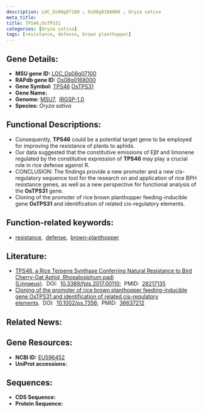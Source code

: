 ```yaml
---
description: LOC_Os08g07100 ; Os08g0168000 ; Oryza sativa
meta_title:
title: TPS46;OsTPS31
categories: [Oryza sativa]
tags: [resistance, defense, brown planthopper]
---
```


## Gene Details:
- **MSU gene ID:** [LOC_Os08g07100](http://rice.uga.edu/cgi-bin/ORF_infopage.cgi?orf=LOC_Os08g07100)  
- **RAPdb gene ID:** [Os08g0168000](https://rapdb.dna.affrc.go.jp/locus/?name=Os08g0168000)  
- **Gene Symbol:** <u>TPS46</u>&nbsp;<u>OsTPS31</u>
- **Gene Name:**
- **Genome:**  [MSU7](http://rice.uga.edu/),&nbsp;&nbsp;[IRGSP-1.0](https://rapdb.dna.affrc.go.jp/download/irgsp1.html)
- **Species:** *Oryza sativa*

## Functional Descriptions:
   - Consequently, **TPS46** could be a potential target gene to be employed for improving the resistance of plants to aphids.
   - Our data suggested that the constitutive emissions of Eβf and limonene regulated by the constitutive expression of **TPS46** may play a crucial role in rice defense against R.
   - CONCLUSION: The findings provide a new promoter and a new cis-regulatory sequence tool for the research on and application of rice BPH resistance genes, as well as a new perspective for functional analysis of the **OsTPS31** gene.
   - Cloning of the promoter of rice brown planthopper feeding-inducible gene **OsTPS31** and identification of related cis-regulatory elements.

## Function-related keywords:
   - [resistance](/tags/resistance/),&nbsp;&nbsp;[defense](/tags/defense/),&nbsp;&nbsp;[brown-planthopper](/tags/brown-planthopper/)

## Literature:
   - [TPS46, a Rice Terpene Synthase Conferring Natural Resistance to Bird Cherry-Oat Aphid, Rhopalosiphum padi (Linnaeus)](https://www.doi.org/10.3389/fpls.2017.00110).&nbsp;&nbsp;DOI:&nbsp;&nbsp;[10.3389/fpls.2017.00110](https://www.doi.org/10.3389/fpls.2017.00110);&nbsp;&nbsp;PMID:&nbsp;&nbsp;[28217135](https://pubmed.ncbi.nlm.nih.gov/28217135/)
   - [Cloning of the promoter of rice brown planthopper feeding-inducible gene OsTPS31 and identification of related cis-regulatory elements](https://www.doi.org/10.1002/ps.7356).&nbsp;&nbsp;DOI:&nbsp;&nbsp;[10.1002/ps.7356](https://www.doi.org/10.1002/ps.7356);&nbsp;&nbsp;PMID:&nbsp;&nbsp;[36637212](https://pubmed.ncbi.nlm.nih.gov/36637212/)

## Related News:

## Gene Resources:
- **NCBI ID:**  [EU596452](http://www.ncbi.nlm.nih.gov/nuccore/EU596452)
- **UniProt accessions:** [](https://www.uniprot.org/uniprotkb//entry)

## Sequences:
- **CDS Sequence:**
- **Protein Sequence:**
